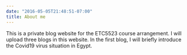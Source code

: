 ```yaml
---
date: "2016-05-05T21:48:51-07:00"
title: About me
---
```


This is a private blog website for the ETC5523 course arrangement. I will upload three blogs in this website. In the first blog, I will briefly introduce the Covid19 virus situation in Egypt. 




